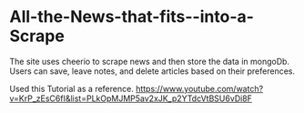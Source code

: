 # All-the-News-that-fits--into-a-Scrape
The site uses cheerio to scrape news and then store the data in mongoDb. Users can save, leave notes, and delete articles based on their preferences.

Used this Tutorial as a reference.
https://www.youtube.com/watch?v=KrP_zEsC6fI&list=PLkOpMJMP5av2xJK_p2YTdcVtBSU6vDi8F
